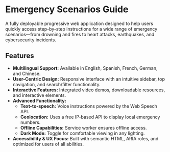 # Emergency Scenarios Guide

A fully deployable progressive web application designed to help users quickly access step-by-step instructions for a wide range of emergency scenarios—from drowning and fires to heart attacks, earthquakes, and cybersecurity incidents.

## Features

- **Multilingual Support:** Available in English, Spanish, French, German, and Chinese.
- **User-Centric Design:** Responsive interface with an intuitive sidebar, top navigation, and search/filter functionality.
- **Interactive Features:** Integrated video demos, downloadable resources, and interactive elements.
- **Advanced Functionality:**
  - **Text-to-speech:** Voice instructions powered by the Web Speech API.
  - **Geolocation:** Uses a free IP-based API to display local emergency numbers.
  - **Offline Capabilities:** Service worker ensures offline access.
  - **Dark Mode:** Toggle for comfortable viewing in any lighting.
- **Accessibility & UX Focus:** Built with semantic HTML, ARIA roles, and optimized for users of all abilities.
